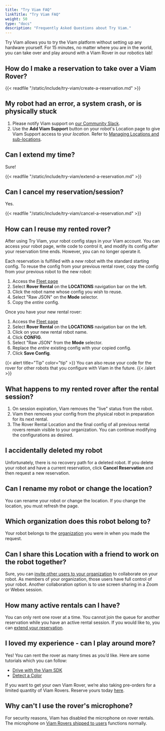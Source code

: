 ```yaml
---
title: "Try Viam FAQ"
linkTitle: "Try Viam FAQ"
weight: 50
type: "docs"
description: "Frequently Asked Questions about Try Viam."
---
```


Try Viam allows you to try the Viam platform without setting up any hardware yourself.
For 15 minutes, no matter where you are in the world, you can take over and play around with a Viam Rover in our robotics lab!

## How do I make a reservation to take over a Viam Rover?

{{< readfile "/static/include/try-viam/create-a-reservation.md" >}}

## My robot had an error, a system crash, or is physically stuck

1. Please notify Viam support on [our Community Slack](https://join.slack.com/t/viamrobotics/shared_invite/zt-1f5xf1qk5-TECJc1MIY1MW0d6ZCg~Wnw).
2. Use the **Add Viam Support** button on your robot's Location page to give Viam Support access to your *location*.
   Refer to [Managing Locations and sub-locations](/manage/app-usage/#managing-locations-and-sub-locations).

## Can I extend my time?

Sure!

{{< readfile "/static/include/try-viam/extend-a-reservation.md" >}}

## Can I cancel my reservation/session?

Yes.

{{< readfile "/static/include/try-viam/cancel-a-reservation.md" >}}

## How can I reuse my rented rover?

After using Try Viam, your robot config stays in your Viam account.
You can access your robot page, write code to control it, and modify its config after your reservation time ends.
However, you can no longer operate it.

Each reservation is fulfilled with a *new* robot with the standard starting config.
To reuse the config from your previous rental rover, copy the config from your previous robot to the new robot:

1. Access the [Fleet page](https://app.viam.com/robots)
2. Select **Rover Rental** on the **LOCATIONS** navigation bar on the left.
3. Click the robot name whose config you wish to reuse.
4. Select "Raw JSON" on the **Mode** selector.
5. Copy the *entire* config.

Once you have your new rental rover:

1. Access the [Fleet page](https://app.viam.com/robots)
2. Select **Rover Rental** on the **LOCATIONS** navigation bar on the left.
3. Click on your new rental robot name.
4. Click **CONFIG**.
5. Select "Raw JSON" from the **Mode** selector.
6. Replace the *entire* existing config with your copied config.
7. Click **Save Config**.

{{< alert title="Tip" color="tip" >}}
You can also reuse your code for the rover for other robots that you configure with Viam in the future.
{{< /alert >}}

## What happens to my rented rover after the rental session?

1. On session expiration, Viam removes the "live" status from the robot.
2. Viam then removes your config from the physical robot in preparation for its next rental.
3. The Rover Rental Location and the final config of all previous rental rovers remain visible to your organization.
   You can continue modifying the configurations as desired.

## I accidentally deleted my robot

Unfortunately, there is no recovery path for a deleted robot.
If you delete your robot and have a current reservation, click **Cancel Reservation** and then request a new reservation.

## Can I rename my robot or change the location?

You can rename your robot or change the location.
If you change the location, you must refresh the page.

## Which organization does this robot belong to?

Your robot belongs to the [organization](/manage/app-usage/#navigating-organizations) you were in when you made the request.

## Can I share this Location with a friend to work on the robot together?

Sure, you can [invite other users to your organization](/manage/app-usage/#managing-locations-and-sub-locations) to collaborate on your robot.
As members of your organization, those users have full control of your robot.
Another collaboration option is to use screen sharing in a Zoom or Webex session.

## How many active rentals can I have?

You can only rent one rover at a time.
You cannot join the queue for another reservation while you have an active rental session.
If you would like to, you can [extend your reservation](/try-viam/faq/#can-i-extend-my-time).

## I loved my experience - can I play around more?

Yes! You can rent the rover as many times as you’d like.
Here are some tutorials which you can follow:

- [Drive with the Viam SDK](/tutorials/viam-rover/try-viam-sdk)
- [Detect a Color](/tutorials/viam-rover/try-viam-color-detection)

If you want to get your own Viam Rover, we’re also taking pre-orders for a limited quantity of Viam Rovers.
Reserve yours today [here](https://viam.com/resources/rover?utm_source=slack&utm_medium=social&utm_campaign=try-viam).

## Why can't I use the rover's microphone?

For security reasons, Viam has disabled the microphone on rover rentals.
The microphone on [Viam Rovers shipped to users](/try-viam/rover-resources/) functions normally.

